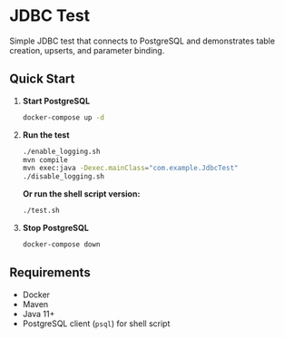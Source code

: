 # JDBC Test

Simple JDBC test that connects to PostgreSQL and demonstrates table creation, upserts, and parameter binding.

## Quick Start

1. **Start PostgreSQL**
   ```bash
   docker-compose up -d
   ```

2. **Run the test**
   ```bash
   ./enable_logging.sh
   mvn compile
   mvn exec:java -Dexec.mainClass="com.example.JdbcTest"
   ./disable_logging.sh
   ```

   **Or run the shell script version:**
   ```bash
   ./test.sh
   ```

3. **Stop PostgreSQL**
   ```bash
   docker-compose down
   ```

## Requirements

- Docker
- Maven
- Java 11+
- PostgreSQL client (`psql`) for shell script